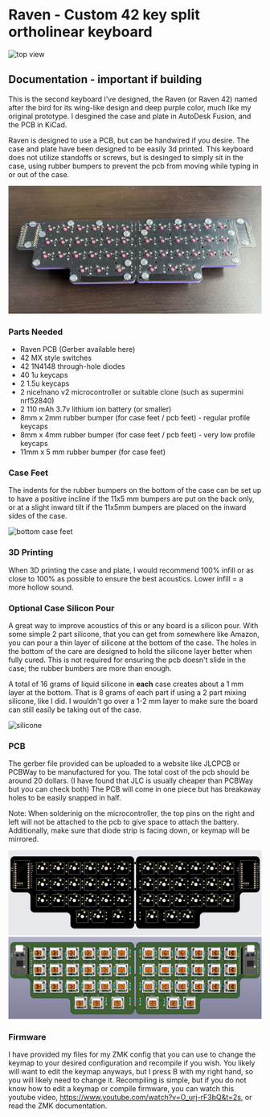 # Raven - Custom 42 key split ortholinear keyboard
![top view](./raven_images/raven_top_view.jpeg)
## **Documentation - important if building**
This is the second keyboard I've designed, the Raven (or Raven 42) named after the bird for its wing-like design and deep purple color, much like my original prototype. I desgined the case and plate in AutoDesk Fusion, and the PCB in KiCad.

Raven is designed to use a PCB, but can be handwired if you desire. The case and plate have been designed to be easily 3d printed. This keyboard does not utilize standoffs or screws, but is desinged to simply sit in the case, using rubber bumpers to prevent the pcb from moving while typing in or out of the case.

![bottom pcb](./raven_images/raven_bottom_pcb.jpeg)
### Parts Needed
- Raven PCB (Gerber available here)
- 42 MX style switches
- 42 1N4148 through-hole diodes
- 40 1u keycaps
- 2 1.5u keycaps
- 2 nice!nano v2 microcontroller or suitable clone (such as supermini nrf52840)
- 2 110 mAh 3.7v lithium ion battery (or smaller) 
- 8mm x 2mm rubber bumper (for case feet / pcb feet) - regular profile keycaps
- 8mm x 4mm rubber bumper (for case feet / pcb feet) - very low profile keycaps
- 11mm x 5 mm rubber bumper (for case feet)

### Case Feet
The indents for the rubber bumpers on the bottom of the case can be set up to have a positive incline if the 11x5 mm bumpers are put on the back only, or at a slight inward tilt if the 11x5mm bumpers are placed on the inward sides of the case.

![bottom case feet](./raven_images/raven_case_feet.jpeg)


### 3D Printing 
When 3D printing the case and plate, I would recommend 100% infill or as close to 100% as possible to ensure the best acoustics. Lower infill = a more hollow sound.

### Optional Case Silicon Pour
A great way to improve acoustics of this or any board is a silicon pour. With some simple 2 part silicone, that you can get from somewhere like Amazon, you can pour a thin layer of silicone at the bottom of the case. The holes in the bottom of the care are designed to hold the silicone layer better when fully cured. This is not required for ensuring the pcb doesn't slide in the case; the rubber bumbers are more than enough.

A total of 16 grams of liquid silicone in **each** case creates about a 1 mm layer at the bottom. That is 8 grams of each part if using a 2 part mixing silicone, like I did. I wouldn't go over a 1-2 mm layer to make sure the board can still easily be taking out of the case. 

![silicone](./raven_images/raven_silicone.jpeg)

### PCB
The gerber file provided can be uploaded to a website like JLCPCB or PCBWay to be manufactured for you. The total cost of the pcb should be around 20 dollars. (I have found that JLC is usually cheaper than PCBWay but you can check both) The PCB will come in one piece but has breakaway holes to be easily snapped in half.

Note: When solderinig on the microcontroller, the top pins on the right and left will not be attached to the pcb to give space to attach the battery. Additionally, make sure that diode strip is facing down, or keymap will be mirrored.

![top pcb](./raven_images/raven_pcb.jpeg)
![top pcb_with_components](./raven_images/raven_pcb_with_components.jpeg)
### Firmware
I have provided my files for my ZMK config that you can use to change the keymap to your desired configuration and recompile if you wish. You likely will want to edit the keymap anyways, but I press B with my right hand, so you will likely need to change it. Recompiling is simple, but if you do not know how to edit a keymap or compile firmware, you can watch this youtube video, https://www.youtube.com/watch?v=O_urj-rF3bQ&t=2s, or read the ZMK documentation.

